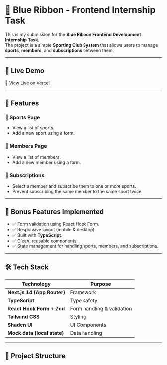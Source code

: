 # 🏅 Blue Ribbon - Frontend Internship Task

This is my submission for the **Blue Ribbon Frontend Development Internship Task**.  
The project is a simple **Sporting Club System** that allows users to manage **sports**, **members**, and **subscriptions** between them.

---

## 🚀 Live Demo

🔗 [View Live on Vercel](https://intern-task-sandy.vercel.app/)

---

## 🧩 Features

### 🏀 Sports Page

- View a list of sports.
- Add a new sport using a form.

### 👥 Members Page

- View a list of members.
- Add a new member using a form.

### 🔗 Subscriptions

- Select a member and subscribe them to one or more sports.
- Prevent subscribing the same member to the same sport twice.

---

## 🌟 Bonus Features Implemented

- ✅ Form validation using React Hook Form.
- ✅ Responsive layout (mobile & desktop).
- ✅ Built with **TypeScript**.
- ✅ Clean, reusable components.
- ✅ State management for handling sports, members, and subscriptions.

---

## 🛠️ Tech Stack

| Technology                  | Purpose                    |
| --------------------------- | -------------------------- |
| **Next.js 14 (App Router)** | Framework                  |
| **TypeScript**              | Type safety                |
| **React Hook Form + Zod**   | Form handling & validation |
| **Tailwind CSS**            | Styling                    |
| **Shadcn UI**               | UI Components              |
| **Mock data (local state)** | Data handling              |

---

## 📂 Project Structure
